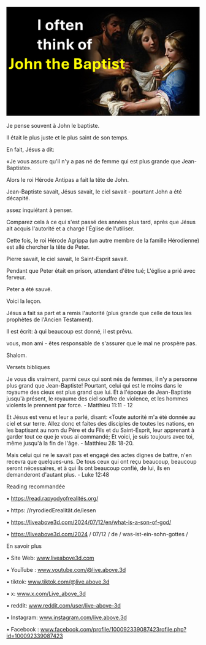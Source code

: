![Video cover image](../cover.jpg)

Je pense souvent à John le baptiste.

Il était le plus juste et le plus saint de son temps.

En fait, Jésus a dit:

«Je vous assure qu'il n'y a pas né de femme qui est plus grande que Jean-Baptiste».

Alors le roi Hérode Antipas a fait la tête de John.

Jean-Baptiste savait, Jésus savait, le ciel savait - pourtant John a été décapité.

assez inquiétant à penser.

Comparez cela à ce qui s'est passé des années plus tard, après que Jésus ait acquis l'autorité et a chargé l'Église de l'utiliser.

Cette fois, le roi Hérode Agrippa (un autre membre de la famille Hérodienne) est allé chercher la tête de Peter.

Pierre savait, le ciel savait, le Saint-Esprit savait.

Pendant que Peter était en prison, attendant d'être tué; L'église a prié avec ferveur.

Peter a été sauvé.

Voici la leçon.

Jésus a fait sa part et a remis l'autorité (plus grande que celle de tous les prophètes de l'Ancien Testament).

Il est écrit: à qui beaucoup est donné, il est prévu.

vous, mon ami - êtes responsable de s'assurer que le mal ne prospère pas.

Shalom.

Versets bibliques

Je vous dis vraiment, parmi ceux qui sont nés de femmes, il n'y a personne plus grand que Jean-Baptiste! Pourtant, celui qui est le moins dans le royaume des cieux est plus grand que lui. Et à l'époque de Jean-Baptiste jusqu'à présent, le royaume des ciel souffre de violence, et les hommes violents le prennent par force. - Matthieu 11:11 - 12

Et Jésus est venu et leur a parlé, disant: «Toute autorité m'a été donnée au ciel et sur terre. Allez donc et faites des disciples de toutes les nations, en les baptisant au nom du Père et du Fils et du Saint-Esprit, leur apprenant à garder tout ce que je vous ai commandé; Et voici, je suis toujours avec toi, même jusqu'à la fin de l'âge. - Matthieu 28: 18-20.

Mais celui qui ne le savait pas et engagé des actes dignes de battre, n'en recevra que quelques-uns. De tous ceux qui ont reçu beaucoup, beaucoup seront nécessaires, et à qui ils ont beaucoup confié, de lui, ils en demanderont d'autant plus. - Luke 12:48

Reading recommandée

• https://read.rapyodyofrealités.org/

• https: //ryrodiedErealität.de/lesen  

• https://liveabove3d.com/2024/07/12/en/what-is-a-son-of-god/

• https://liveabove3d.com/2024 / 07/12 / de / was-ist-ein-sohn-gottes /

En savoir plus

• Site Web: www.liveabove3d.com

• YouTube : www.youtube.com/@live.above.3d

• tiktok: www.tiktok.com/@live.above.3d

• x: www.x.com/Live_above_3d

• reddit: www.reddit.com/user/live-above-3d

• Instagram: www.instagram.com/live.above.3d

• Facebook : www.facebook.com/profile/100092339087423rofile.php?id=100092339087423